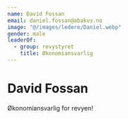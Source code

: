 ```yaml
---
name: David Fossan
email: daniel.fossan@abakus.no
image: "@/images/ledere/Daniel.webp"
gender: male
leaderOf:
  - group: revystyret
    title: Økonomiansvarlig
---
```


# David Fossan

Økonomiansvarlig for revyen!
